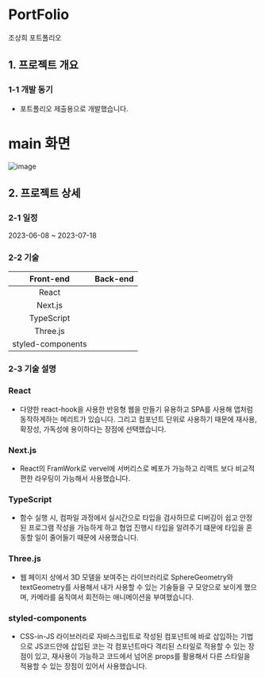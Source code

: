 # PortFolio
조상희 포트폴리오

## 1. 프로젝트 개요

### 1-1 개발 동기
- 포트폴리오 제출용으로 개발했습니다.

# main 화면
![image](https://github.com/heenote/PortFolio/assets/99184080/b2a20021-e56b-4c8a-a76b-772d7ea38517)

## 2. 프로젝트 상세

### 2-1 일정
2023-06-08 ~ 2023-07-18

### 2-2 기술

|Front-end|Back-end|
|:---:|:---:|
|React||
|Next.js|
|TypeScript|
|Three.js|
|styled-components|

### 2-3 기술 설명
### React
- 다양한 react-hook을 사용한 반응형 웹을 만들기 유용하고 SPA를 사용해 앱처럼 동작하게하는 메리트가 있습니다.
  그리고 컴포넌트 단위로 사용하기 때문에 재사용, 확장성, 가독성에 용이하다는 장점에 선택했습니다. 

### Next.js
- React의 FramWork로 vervel에 서버리스로 베포가 가능하고 리액트 보다 비교적 편한 라우팅이 가능해서 사용했습니다.

### TypeScript
- 함수 실행 시, 컴파일 과정에서 실시간으로 타입을 검사하므로 디버깅이 쉽고 안정된 프로그램 작성을 가능하게 하고 
  협업 진행시 타입을 알려주기 떄문에 타입을 혼동할 일이 줄어들기 때문에 사용했습니다.
  
### Three.js
- 웹 페이지 상에서 3D 모델을 보여주는 라이브러리로 SphereGeometry와 textGeometry를 사용해서 내가 사용할 수 있는
  기술들을 구 모양으로 보이게 했으며, 카메라를 움직여서 회전하는 애니메이션을 부여했습니다.

### styled-components
- CSS-in-JS 라이브러리로 자바스크립트로 작성된 컴포넌트에 바로 삽입하는 기법으로 JS코드안에 삽입된 코는 각 컴포넌트마다 격리된 
  스타일로 적용할 수 있는 장점이 있고, 재사용이 가능하고 코드에서 넘어온 props를 활용해서 다른 스타일을 적용할 수 있는 장점이
  있어서 사용했습니다.



